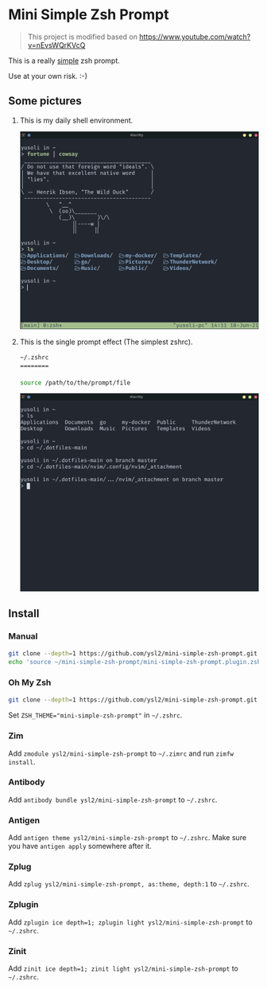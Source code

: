 # Mini Simple Zsh Prompt

> This project is modified based on https://www.youtube.com/watch?v=nEvsWQrKVcQ

This is a really [simple](performance.md) zsh prompt.

Use at your own risk. :-)

## Some pictures

1. This is my daily shell environment.

    ![1](assets/README/image_2021-06-18-14-12-54.png)

2. This is the single prompt effect (The simplest zshrc).

    ```zsh
    ~/.zshrc
    ========

    source /path/to/the/prompt/file
    ```

    ![1](assets/README/image_2021-06-18-13-56-41.png)

## Install

### Manual

```zsh
git clone --depth=1 https://github.com/ysl2/mini-simple-zsh-prompt.git ~/mini-simple-zsh-prompt
echo 'source ~/mini-simple-zsh-prompt/mini-simple-zsh-prompt.plugin.zsh' >>~/.zshrc
```

### Oh My Zsh

```zsh
git clone --depth=1 https://github.com/ysl2/mini-simple-zsh-prompt.git ${ZSH_CUSTOM:-$HOME/.oh-my-zsh/custom}/themes/mini-simple-zsh-prompt
```

Set `ZSH_THEME="mini-simple-zsh-prompt"` in `~/.zshrc`.

<!-- ### Prezto -->

<!-- Add `zstyle :prezto:module:prompt theme mini-simple-zsh-prompt` to `~/.zpreztorc`. -->

### Zim

Add `zmodule ysl2/mini-simple-zsh-prompt` to `~/.zimrc` and run `zimfw install`.

### Antibody

Add `antibody bundle ysl2/mini-simple-zsh-prompt` to `~/.zshrc`.

### Antigen

Add `antigen theme ysl2/mini-simple-zsh-prompt` to `~/.zshrc`. Make sure you have `antigen apply`
somewhere after it.

### Zplug

Add `zplug ysl2/mini-simple-zsh-prompt, as:theme, depth:1` to `~/.zshrc`.

<!-- ### Zgen -->

<!-- Add `zgen load ysl2/mini-simple-zsh-prompt mini-simple-zsh-prompt` to `~/.zshrc`. -->

### Zplugin

Add `zplugin ice depth=1; zplugin light ysl2/mini-simple-zsh-prompt` to `~/.zshrc`.

### Zinit

Add `zinit ice depth=1; zinit light ysl2/mini-simple-zsh-prompt` to `~/.zshrc`.


